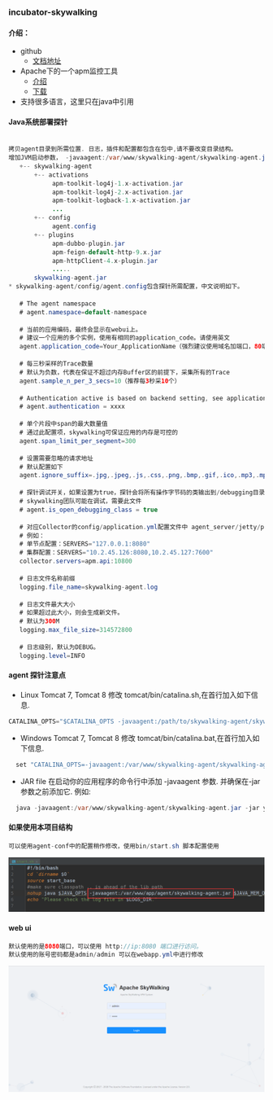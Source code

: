### incubator-skywalking

#### 介绍：
 - github
    - [文档地址](https://github.com/apache/incubator-skywalking/blob/5.x/docs/cn/Deploy-skywalking-agent-CN.md)
 - Apache下的一个apm监控工具
    - [介绍](https://github.com/apache/incubator-skywalking/blob/v5.0.0-GA/docs/README_ZH.md)
    - [下载](http://www.apache.org/dyn/closer.cgi/incubator/skywalking/5.0.0-GA/apache-skywalking-apm-incubating-5.0.0-GA.tar.gz)
 - 支持很多语言，这里只在java中引用
#### Java系统部署探针

```java

拷贝agent目录到所需位置. 日志，插件和配置都包含在包中,请不要改变目录结构。
增加JVM启动参数， -javaagent:/var/www/skywalking-agent/skywalking-agent.jar. 参数值为skywalking-agent.jar的绝对路径。 新的 agent package 目录结构如下：
   +-- skywalking-agent
       +-- activations
            apm-toolkit-log4j-1.x-activation.jar
            apm-toolkit-log4j-2.x-activation.jar
            apm-toolkit-logback-1.x-activation.jar
            ...
       +-- config
            agent.config  
       +-- plugins
            apm-dubbo-plugin.jar
            apm-feign-default-http-9.x.jar
            apm-httpClient-4.x-plugin.jar
            .....
       skywalking-agent.jar
* skywalking-agent/config/agent.config包含探针所需配置，中文说明如下。

   # The agent namespace
   # agent.namespace=default-namespace

   # 当前的应用编码，最终会显示在webui上。
   # 建议一个应用的多个实例，使用有相同的application_code。请使用英文
   agent.application_code=Your_ApplicationName（强烈建议使用域名加端口，80端口可忽略；如无域名，则使用自定义名称）

   # 每三秒采样的Trace数量
   # 默认为负数，代表在保证不超过内存Buffer区的前提下，采集所有的Trace
   agent.sample_n_per_3_secs=10（推荐每3秒采10个）

   # Authentication active is based on backend setting, see application.yml for more details.
   # agent.authentication = xxxx

   # 单个片段中span的最大数量值
   # 通过此配置项，skywalking可保证应用的内存是可控的
   agent.span_limit_per_segment=300

   # 设置需要忽略的请求地址
   # 默认配置如下
   agent.ignore_suffix=.jpg,.jpeg,.js,.css,.png,.bmp,.gif,.ico,.mp3,.mp4,.html,.svg

   # 探针调试开关，如果设置为true，探针会将所有操作字节码的类输出到/debugging目录下
   # skywalking团队可能在调试，需要此文件
   # agent.is_open_debugging_class = true

   # 对应Collector的config/application.yml配置文件中 agent_server/jetty/port 配置内容
   # 例如：
   # 单节点配置：SERVERS="127.0.0.1:8080" 
   # 集群配置：SERVERS="10.2.45.126:8080,10.2.45.127:7600" 
   collector.servers=apm.api:10800

   # 日志文件名称前缀
   logging.file_name=skywalking-agent.log

   # 日志文件最大大小
   # 如果超过此大小，则会生成新文件。
   # 默认为300M
   logging.max_file_size=314572800

   # 日志级别，默认为DEBUG。
   logging.level=INFO
```

#### agent 探针注意点

- Linux Tomcat 7, Tomcat 8 修改 tomcat/bin/catalina.sh,在首行加入如下信息.

```java
CATALINA_OPTS="$CATALINA_OPTS -javaagent:/path/to/skywalking-agent/skywalking-agent.jar"; export CATALINA_OPTS
```
- Windows Tomcat 7, Tomcat 8 修改 tomcat/bin/catalina.bat,在首行加入如下信息.

```java
  set "CATALINA_OPTS=-javaagent:/var/www/skywalking-agent/skywalking-agent.jar"
```
- JAR file 在启动你的应用程序的命令行中添加 -javaagent 参数. 并确保在-jar参数之前添加它. 例如:

```java
  java -javaagent:/var/www/skywalking-agent/skywalking-agent.jar -jar yourApplication.jar
```
#### 如果使用本项目结构
```java
可以使用agent-conf中的配置稍作修改，使用bin/start.sh 脚本配置使用
```
![start.sh](../images/skywalking/start.sh.png)
#### web ui
```java
默认使用的是8080端口，可以使用 http://ip:8080 端口进行访问。
默认使用的账号密码都是admin/admin 可以在webapp.yml中进行修改
```
![web-ui](../images/skywalking/skywalking-ui.png)